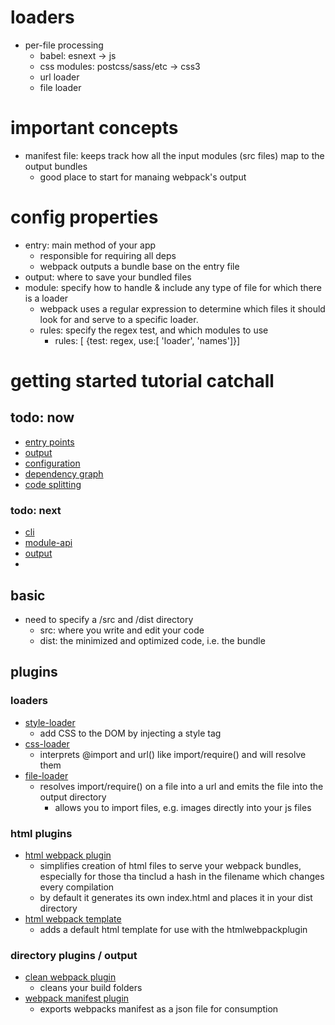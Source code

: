 
# loaders
  - per-file processing
    - babel: esnext -> js
    - css modules: postcss/sass/etc -> css3
    - url loader
    - file loader

# important concepts
  - manifest file: keeps track how all the input modules (src files) map to the output bundles
    - good place to start for manaing webpack's output


# config properties
  - entry: main method of your app
    - responsible for requiring all deps
    - webpack outputs a bundle base on the entry file
  - output: where to save your bundled files
  - module: specify how to handle & include any type of file for which there is a loader
    - webpack uses a regular expression to determine which files it should look for and serve to a specific loader.
    - rules: specify the regex test, and which modules to use
      - rules: [ {test: regex, use:[ 'loader', 'names']}]

# getting started tutorial catchall
## todo: now
  - [entry points](https://webpack.js.org/concepts/entry-points/)
  - [output](https://webpack.js.org/concepts/output/)
  - [configuration](https://webpack.js.org/concepts/configuration/)
  - [dependency graph](https://webpack.js.org/concepts/dependency-graph/)
  - [code splitting](https://webpack.js.org/guides/code-splitting/)
### todo: next
  - [cli](https://webpack.js.org/api/cli/)
  - [module-api](https://webpack.js.org/api/module-methods/)
  - [output](https://webpack.js.org/configuration/output/)
  -
## basic
  - need to specify a /src and /dist directory
    - src: where you write and edit your code
    - dist: the minimized and optimized code, i.e. the bundle

## plugins
### loaders
  - [style-loader](https://webpack.js.org/loaders/style-loader/)
    - add CSS to the DOM by injecting a style tag
  - [css-loader](https://webpack.js.org/loaders/css-loader/)
    - interprets @import and url() like import/require() and will resolve them
  - [file-loader](https://webpack.js.org/loaders/file-loader/)
    - resolves import/require() on a file into a url and emits the file into the output directory
      - allows you to import files, e.g. images directly into your js files
### html plugins
  - [html webpack plugin](https://webpack.js.org/plugins/html-webpack-plugin/)
    - simplifies creation of html files to serve your webpack bundles, especially for those tha tinclud a hash in the filename which changes every compilation
    - by default it generates its own index.html and places it in your dist directory
  - [html webpack template](https://github.com/jaketrent/html-webpack-template)
    - adds a default html template for use with the htmlwebpackplugin


### directory plugins / output
  - [clean webpack plugin](https://github.com/johnagan/clean-webpack-plugin)
    - cleans your build folders
  - [webpack manifest plugin](https://github.com/danethurber/webpack-manifest-plugin)
    - exports webpacks manifest as a json file for consumption
